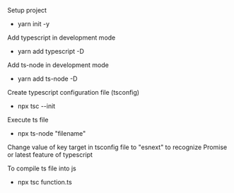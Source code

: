 Setup project
- yarn init -y

Add typescript in development mode
- yarn add typescript -D

Add ts-node in development mode
- yarn add ts-node -D

Create typescript configuration file (tsconfig)
- npx tsc --init

Execute ts file
- npx ts-node "filename"

Change value of key target in tsconfig file to "esnext" to recognize Promise or latest feature of typescript

To compile ts file into js
- npx tsc function.ts